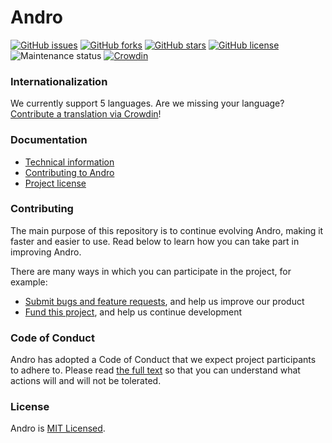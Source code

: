 # Andro

[![GitHub issues](https://img.shields.io/github/issues/CMihai99/andro?style=flat-square)](https://github.com/CMihai99/andro/issues)
[![GitHub forks](https://img.shields.io/github/forks/CMihai99/andro?style=flat-square)](https://github.com/CMihai99/andro/network)
[![GitHub stars](https://img.shields.io/github/stars/CMihai99/andro?style=flat-square)](https://github.com/CMihai99/andro/stargazers)
[![GitHub license](https://img.shields.io/github/license/CMihai99/andro?style=flat-square)](https://github.com/CMihai99/andro/blob/master/LICENSE)
![Maintenance status](https://img.shields.io/maintenance/yes/2021?style=flat-square)
[![Crowdin](https://badges.crowdin.net/Andro/localized.svg)](https://crowdin.com/project/andro-dashboard)

### Internationalization

We currently support 5 languages. Are we missing your language? [Contribute a translation via Crowdin](https://crowdin.com/project/andro-dashboard)!

### Documentation

- [Technical information](https://github.com/CMihai99/andro/blob/main/README.md)
- [Contributing to Andro](https://github.com/CMihai99/andro/blob/main/CONTRIBUTING.md)
- [Project license](https://github.com/CMihai99/andro/blob/main/LICENSE)

### Contributing

The main purpose of this repository is to continue evolving Andro, making it faster and easier to use. Read below to learn how you can take part in improving Andro.

There are many ways in which you can participate in the project, for example:

* [Submit bugs and feature requests](https://github.com/CMihai99/andro/issues), and help us improve our product
* [Fund this project](https://www.paypal.com/paypalme/Impulse884?locale.x=en_US), and help us continue development

### Code of Conduct

Andro has adopted a Code of Conduct that we expect project participants to adhere to. Please read [the full text](https://code.fb.com/codeofconduct) so that you can understand what actions will and will not be tolerated.

### License

Andro is [MIT Licensed](LICENSE).
